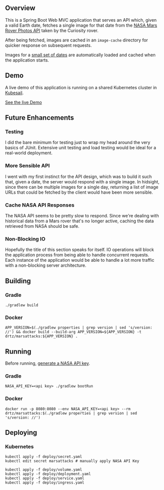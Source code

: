 ## Overview

This is a Spring Boot Web MVC application that serves an API which, given a valid Earth date,
fetches a single image for that date from the [NASA Mars Rover Photos API](https://api.nasa.gov)
taken by the Curiosity rover.

After being fetched, images are cached in an `image-cache` directory for quicker response on
subsequent requests.

Images for a [small set of dates](https://github.com/drtz/mars-attacks/blob/master/src/main/resources/preload-dates.txt) are automatically loaded and cached when the application starts.

## Demo

A live demo of this application is running on a shared Kubernetes cluster in [Kubesail](https://kubesail.com/).

[See the live Demo](http://marsattacks.drtz.net/)

## Future Enhancements

### Testing

I did the bare minimum for testing just to wrap my head around the very basics of JUnit. Extensive
unit testing and load testing would be ideal for a real-world deployment.

### More Sensible API

I went with my first instinct for the API design, which was to build it such that, given a date, the
server would respond with a single image. In hidsight, since there can be multiple images for a
single day, returning a list of image URLs that could be fetched by the client would have been more
sensible.

### Cache NASA API Responses

The NASA API seems to be pretty slow to respond. Since we're dealing with historical data from a
Mars rover that's no longer active, caching the data retrieved from NASA should be safe.

### Non-Blocking IO

Hopefully the title of this section speaks for itself. IO operations will block the application
process from being able to handle concurrent requests. Each instance of the application would
be able to handle a lot more traffic with a non-blocking server architecture.

## Building

### Gradle

```
./gradlew build
```

### Docker

```
APP_VERSION=$(./gradlew properties | grep version | sed 's/version: //') && docker build --build-arg APP_VERSION=${APP_VERSION} -t drtz/marsattacks:${APP_VERSION} .
```

## Running

Before running, [generate a NASA API key](https://api.nasa.gov).

### Gradle

```
NASA_API_KEY=<api key> ./gradlew bootRun
```

### Docker

```
docker run -p 8080:8080 --env NASA_API_KEY=<api key> --rm drtz/marsattacks:$(./gradlew properties | grep version | sed 's/version: //')
```

## Deploying

### Kubernetes

```
kubectl apply -f deploy/secret.yaml
kubectl edit secret marsattacks # manually apply NASA API Key

kubectl apply -f deploy/volume.yaml
kubectl apply -f deploy/deployment.yaml
kubectl apply -f deploy/service.yaml
kubectl apply -f deploy/ingress.yaml
```

